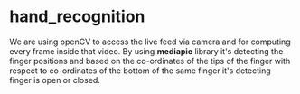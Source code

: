 # hand_recognition

We are using openCV to access the live feed via camera and for computing every frame inside that video.
By using **mediapie** library it's detecting the finger positions and based on the co-ordinates of the tips of the finger with respect to co-ordinates of the bottom of the same finger it's detecting finger is open or closed.
